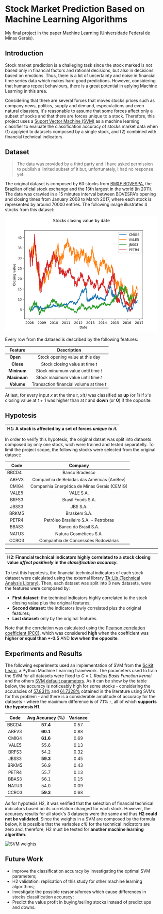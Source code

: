 # Stock Market Prediction Based on Machine Learning Algorithms
My final project in the paper Machine Learning (Universidade Federal de Minas Gerais).

## Introduction

Stock market prediction is a challeging task since the stock marked is not based only in financial factors and rational decisions, but also in decisions based on emotions. Thus, there is a lot of uncertainty and noise in financial time series data which makes hard good predictions. However, considering that humans repeat behaviours, there is a great potential in aplying Machine Learning in this area.

Considering that there are several forces that moves stocks prices such as company news, politics, supply and demand, especulations and even natural disasters, it's reasonable to assume that some forces affect only a subset of socks and that there are forces unique to a stock. Therefore, this project uses a [Suport Vector Machine (SVM)](https://en.wikipedia.org/wiki/Support_vector_machine) as a machine learning classifier to evaluate the classification accuracy of stocks market data when (1) applyied to datasets composed by a single stock, and (2) combined with financial technical indicators.

## Dataset

> The data was provided by a third party and I have asked permission to publish a limited subset of it but, unfortunately, I had no response yet.

The original dataset is composed by 60 stocks from [BM&F BOVESPA](https://en.wikipedia.org/wiki/BM%26F_Bovespa), the Brazilian oficial stock exchange and the 13th largest in the world (in 2011). The data was crawled in a 15 minutes interval between BOVESPA's opening and closing times from January 2008 to March 2017, where each stock is represented by around 70000 entries. The following image illustrates 4 stocks from this dataset:

![alt text](stocks_plot.png)

Every row from the datased is described by the following features:

| **Feature** | **Description**                          |
|:-----------:|:----------------------------------------:|
| **Open**    | Stock opening value at this day          |
| **Close**   | Stock closing value at time *t*          |
| **Mininum** | Stock minumum value until time *t*       |
| **Maximum** | Stock maximum value until time *t*       |
| **Volume**  | Transaction financial volume at time *t* |

At last, for every input *x* at the time *t*, *x(t)* was classified as **up** (or **1**) if *x*'s closing value at *t + 1* was higher than at *t* and **down** (or **0**) if the opposite.

## Hypotesis

| H1: A stock is affected by a set of forces *unique to it*. |
|:-----------------------------------------------------------|

In order to verify this hypotesis, the original datset was split into datasets composed by only one stock, wich were trained and tested separatelly. To limit the project scope, the following stocks were selected from the original dataset:

| **Code** | **Company**                                  |
|:--------:|:--------------------------------------------:|
| BBCD4    | Banco Bradesco                               |
| ABEV3    | Companhia de Bebidas das Américas (AmBev)    |
| CMIG4    | Companhia Energética de Minas Gerais (CEMIG) |
| VALE5    | VALE S.A.                                    |
| BRFS3    |  Brasil Foods S.A.                           |
| JBSS3    |  JBS S.A.                                    |
| BRKM5    |  Braskem S.A.                                |
| PETR4    |  Petróleo Brasileiro S.A. - Petrobras        |
| BBAS3    |  Banco do Brasil S.A.                        |
| NATU3    |  Natura Cosméticos S.A.                      |
| CCRO3    |  Companhia de Concessões Rodoviárias         |

---

| H2: Financial technical indicators highly correlated to a stock closing value *affect positively* in the *classification accuracy*. |
|:----------------------------------------------------------------|

To test this hypotesis, the financial technical indicators of each stock dataset were calculated using the external library [TA-Lib (Technical Analysis Library)](http://www.ta-lib.org/). Then, each dataset was split into 3 new datasets, were the features were composed by:

* **First dataset:** the technical indicators highly correlated to the stock closing value plus the original features;
* **Second dataset:** the indicators lowly correlated plus the original features;
* **Last dataset:** only by the original features.

Note that the correlation was calculated using the [Pearson correlation coefficient (PCC)](https://en.wikipedia.org/wiki/Pearson_correlation_coefficient), which was considered **high** when the coefficient was **higher or equal than +-0.5** AND **low when the opposite**.

## Experiments and Results

The following experiments used an implementation of SVM from the [Scikit Learn](http://scikit-learn.org/stable/), a Python Machine Learning framework. The parameters used to train the SVM for all datasets were fixed to *C = 1*, *Radius Basis Function kernel* and the others [SVM default parameters](http://scikit-learn.org/stable/modules/generated/sklearn.svm.SVC.html#sklearn.svm.SVC). As it can be show by the table below, the accuracy is noticeably high for some stocks - considering the accuracies of [57.831%](http://www.sciencedirect.com/science/article/pii/S0925231203003722) and [61.7328%](https://www.researchgate.net/profile/Kumkum_Garg2/publication/238747905_A_Hybrid_Machine_Learning_System_for_Stock_Market_Forecasting/links/00b7d53b4cfc215d81000000/A-Hybrid-Machine-Learning-System-for-Stock-Market-Forecasting.pdf) obtained in the literature using SVMs for this problem - and there is a considerable amplitude of accuracy for the datasets - where the maximum difference is of 7.1% -, all of which **supports the hypotesis H1**. 

| Code  | Avg Accuracy (%) | Variance |
|:-----:|:----------------:|:--------:|
| BBCD4 | **57.4**         | 0.57     |
| ABEV3 | **60.1**         | 0.88     |
| CMIG4 | **61.6**         | 0.69     |
| VALE5 | 55.6             | 0.13     |
| BRFS3 | 54.2             | 0.32     |
| JBSS3 | **59.3**         | 0.45     |
| BRKM5 | 56.9             | 0.43     |
| PETR4 | 55.7             | 0.13     |
| BBAS3 | 56.1             | 0.15     |
| NATU3 | 54.0             | 0.09     |
| CCRO3 | **59.3**         | 0.68     |

As for hypotesis H2, it was verified that the selection of financial technical indicators based on its correlation changed for each stock. However, the accuracy results for all stock's 3 datasets were the same and thus **H2 could not be validated**. Since the weights in a SVM are composed by the formula below, it is possible that the variables *c(i)* for the technical indicators are zero and, therefore, H2 must be tested for **another machine learning algorithm**.

![SVM weights](https://wikimedia.org/api/rest_v1/media/math/render/svg/cf0866d87cbe878e13e6a06560af15b9a9cc6bb0)

## Future Work

* Improve the classification accuracy by investigating the optimal SVM parameters;
* H2 validation: replication of this study for other machine learning algorithms;
* Investigate the possible reasons/forces which cause differences in stocks classification accuracy;
* Predict the value profit in buying/selling stocks instead of predict ups and downs.
